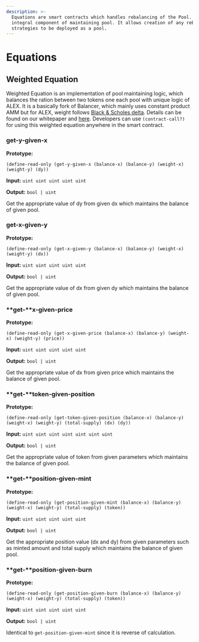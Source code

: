 ```yaml
---
description: >-
  Equations are smart contracts which handles rebalancing of the Pool. It is the
  integral component of maintaining pool. It allows creation of any rebalancing
  strategies to be deployed as a pool.
---
```


# Equations

## Weighted Equation

 Weighted Equation is an implementation of pool maintaining logic, which balances the ration between two tokens one each pool with unique logic of ALEX. It is a basically fork of Balancer, which mainly uses constant product AMM but for ALEX, weight follows [Black & Scholes delta](https://en.wikipedia.org/wiki/Black–Scholes_model). Details can be found on our whitepaper and [here](https://docs.alexgo.io/protocol/platform-architecture-that-supports-ecosystem-development#weighted-equation). Developers can use `(contract-call?)` for using this weighted equation anywhere in the smart contract. 

### **get-y-given-x**

**Prototype:** 

`(define-read-only (get-y-given-x (balance-x) (balance-y) (weight-x) (weight-y) (dy))`

**Input:** `uint uint uint uint uint`

**Output:** `bool | uint`

Get the appropriate value of dy from given dx which maintains the balance of given pool.



### **get-x-given-y**

**Prototype:** 

`(define-read-only (get-x-given-y (balance-x) (balance-y) (weight-x) (weight-y) (dx))`

**Input:** `uint uint uint uint uint`

**Output:** `bool | uint`

Get the appropriate value of dx from given dy which maintains the balance of given pool.



### **get-**x-given-price

**Prototype:** 

`(define-read-only (get-x-given-price (balance-x) (balance-y) (weight-x) (weight-y) (price))`

**Input:** `uint uint uint uint uint`

**Output:** `bool | uint`

Get the appropriate value of dx from given price which maintains the balance of given pool.



### **get-**token-given-position

**Prototype:** 

`(define-read-only (get-token-given-position (balance-x) (balance-y) (weight-x) (weight-y) (total-supply) (dx) (dy))`

**Input:** `uint uint uint uint uint uint uint`

**Output:** `bool | uint`

Get the appropriate value of token from given parameters which maintains the balance of given pool.



### **get-**position-given-mint

**Prototype:** 

`(define-read-only (get-position-given-mint (balance-x) (balance-y) (weight-x) (weight-y) (total-supply) (token))`

**Input:** `uint uint uint uint uint`

**Output:** `bool | uint`

Get the appropriate position value \(dx and dy\) from given parameters such as minted amount and total supply which maintains the balance of given pool. 



### **get-**position-given-burn

**Prototype:** 

`(define-read-only (get-position-given-burn (balance-x) (balance-y) (weight-x) (weight-y) (total-supply) (token))`

**Input:** `uint uint uint uint uint`

**Output:** `bool | uint`

Identical to `get-position-given-mint` since it is reverse of calculation.





